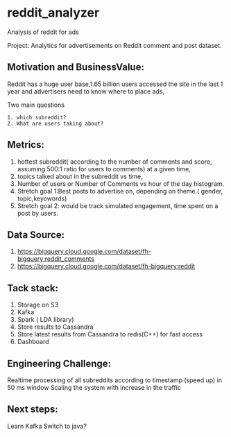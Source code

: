 # reddit_analyzer
Analysis of reddit for ads

Project:
Analytics for advertisements on Reddit comment and post dataset.



Motivation and BusinessValue:
-----------------------------

Reddit has a huge user base,1.65 billion users accessed the site in the last 1 year
and advertisers need to know where to place ads, 

Two main questions

    1. which subreddit? 
    2. What are users taking about?
    
Metrics: 
----------

1. hottest subreddit( according to the number of comments and score, assuming 500:1 ratio for users to comments) at a given time, 
2. topics talked about in the subreddit vs time, 
3. Number of users or Number of Comments vs hour of the day histogram.
4. Stretch goal 1:Best posts to advertise on, depending on theme.( gender, topic,keyowords)
5. Stretch goal 2: would be track simulated engagement, time spent on a post by users.

Data Source:
--------------

1. https://bigquery.cloud.google.com/dataset/fh-bigquery:reddit_comments
2. https://bigquery.cloud.google.com/dataset/fh-bigquery:reddit

Tack stack:
-------------

1. Storage on S3
2. Kafka
3. Spark ( LDA library)
4. Store results to Cassandra
5. Store latest results from Cassandra to redis(C++) for fast access
6. Dashboard

Engineering Challenge:
----------------------

Realtime processing of all subreddits according to timestamp (speed up) in 50 ms window
Scaling the system with increase in the traffic

Next steps:
--------------

Learn Kafka
Switch to java?


